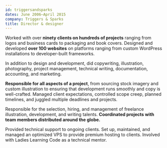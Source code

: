 ```yaml
---
id: triggersandsparks
dates: June 2006–April 2015
company: Triggers & Sparks
title: Director & designer
---
```


Worked with over **ninety clients on hundreds of projects** ranging from logos and business cards to packaging and book covers. Designed and developed **over 100 websites** on platforms ranging from custom WordPress installations to developer-built frameworks.

In addition to design and development, did copywriting, illustration, photography, project management, technical writing, documentation, accounting, and marketing.

**Responsible for all aspects of a project**, from sourcing stock imagery and custom illustration to ensuring that development runs smoothly and copy is well-crafted. Managed client expectations, controlled scope creep, planned timelines, and juggled multiple deadlines and projects.

Responsible for the selection, hiring, and management of freelance illustration, development, and writing talents. **Coordinated projects with team members distributed around the globe.**

Provided technical support to ongoing clients. Set up, maintained, and managed an optimized VPS to provide premium hosting to clients. Involved with Ladies Learning Code as a technical mentor.
